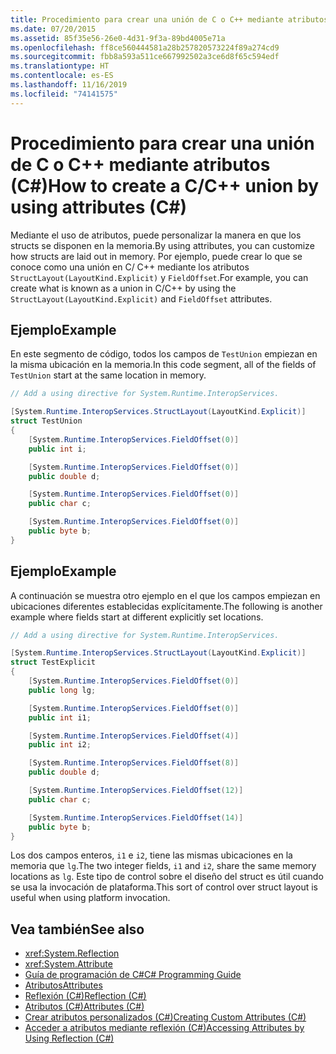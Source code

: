 ```yaml
---
title: Procedimiento para crear una unión de C o C++ mediante atributos (C#)
ms.date: 07/20/2015
ms.assetid: 85f35e56-26e0-4d31-9f3a-89bd4005e71a
ms.openlocfilehash: ff8ce560444581a28b257820573224f89a274cd9
ms.sourcegitcommit: fbb8a593a511ce667992502a3ce6d8f65c594edf
ms.translationtype: HT
ms.contentlocale: es-ES
ms.lasthandoff: 11/16/2019
ms.locfileid: "74141575"
---
```

# <a name="how-to-create-a-cc-union-by-using-attributes-c"></a><span data-ttu-id="3fa64-102">Procedimiento para crear una unión de C o C++ mediante atributos (C#)</span><span class="sxs-lookup"><span data-stu-id="3fa64-102">How to create a C/C++ union by using attributes (C#)</span></span>

<span data-ttu-id="3fa64-103">Mediante el uso de atributos, puede personalizar la manera en que los structs se disponen en la memoria.</span><span class="sxs-lookup"><span data-stu-id="3fa64-103">By using attributes, you can customize how structs are laid out in memory.</span></span> <span data-ttu-id="3fa64-104">Por ejemplo, puede crear lo que se conoce como una unión en C/ C++ mediante los atributos `StructLayout(LayoutKind.Explicit)` y `FieldOffset`.</span><span class="sxs-lookup"><span data-stu-id="3fa64-104">For example, you can create what is known as a union in C/C++ by using the `StructLayout(LayoutKind.Explicit)` and `FieldOffset` attributes.</span></span>

## <a name="example"></a><span data-ttu-id="3fa64-105">Ejemplo</span><span class="sxs-lookup"><span data-stu-id="3fa64-105">Example</span></span>

<span data-ttu-id="3fa64-106">En este segmento de código, todos los campos de `TestUnion` empiezan en la misma ubicación en la memoria.</span><span class="sxs-lookup"><span data-stu-id="3fa64-106">In this code segment, all of the fields of `TestUnion` start at the same location in memory.</span></span>

```csharp
// Add a using directive for System.Runtime.InteropServices.

[System.Runtime.InteropServices.StructLayout(LayoutKind.Explicit)]
struct TestUnion
{
    [System.Runtime.InteropServices.FieldOffset(0)]
    public int i;

    [System.Runtime.InteropServices.FieldOffset(0)]
    public double d;

    [System.Runtime.InteropServices.FieldOffset(0)]
    public char c;

    [System.Runtime.InteropServices.FieldOffset(0)]
    public byte b;
}
```

## <a name="example"></a><span data-ttu-id="3fa64-107">Ejemplo</span><span class="sxs-lookup"><span data-stu-id="3fa64-107">Example</span></span>

<span data-ttu-id="3fa64-108">A continuación se muestra otro ejemplo en el que los campos empiezan en ubicaciones diferentes establecidas explícitamente.</span><span class="sxs-lookup"><span data-stu-id="3fa64-108">The following is another example where fields start at different explicitly set locations.</span></span>

```csharp
// Add a using directive for System.Runtime.InteropServices.

[System.Runtime.InteropServices.StructLayout(LayoutKind.Explicit)]
struct TestExplicit
{
    [System.Runtime.InteropServices.FieldOffset(0)]
    public long lg;

    [System.Runtime.InteropServices.FieldOffset(0)]
    public int i1;

    [System.Runtime.InteropServices.FieldOffset(4)]
    public int i2;

    [System.Runtime.InteropServices.FieldOffset(8)]
    public double d;

    [System.Runtime.InteropServices.FieldOffset(12)]
    public char c;

    [System.Runtime.InteropServices.FieldOffset(14)]
    public byte b;
}
```

<span data-ttu-id="3fa64-109">Los dos campos enteros, `i1` e `i2`, tiene las mismas ubicaciones en la memoria que `lg`.</span><span class="sxs-lookup"><span data-stu-id="3fa64-109">The two integer fields, `i1` and `i2`, share the same memory locations as `lg`.</span></span> <span data-ttu-id="3fa64-110">Este tipo de control sobre el diseño del struct es útil cuando se usa la invocación de plataforma.</span><span class="sxs-lookup"><span data-stu-id="3fa64-110">This sort of control over struct layout is useful when using platform invocation.</span></span>

## <a name="see-also"></a><span data-ttu-id="3fa64-111">Vea también</span><span class="sxs-lookup"><span data-stu-id="3fa64-111">See also</span></span>

- <xref:System.Reflection>
- <xref:System.Attribute>
- [<span data-ttu-id="3fa64-112">Guía de programación de C#</span><span class="sxs-lookup"><span data-stu-id="3fa64-112">C# Programming Guide</span></span>](../../index.md)
- [<span data-ttu-id="3fa64-113">Atributos</span><span class="sxs-lookup"><span data-stu-id="3fa64-113">Attributes</span></span>](../../../../standard/attributes/index.md)
- [<span data-ttu-id="3fa64-114">Reflexión (C#)</span><span class="sxs-lookup"><span data-stu-id="3fa64-114">Reflection (C#)</span></span>](../reflection.md)
- [<span data-ttu-id="3fa64-115">Atributos (C#)</span><span class="sxs-lookup"><span data-stu-id="3fa64-115">Attributes (C#)</span></span>](index.md)
- [<span data-ttu-id="3fa64-116">Crear atributos personalizados (C#)</span><span class="sxs-lookup"><span data-stu-id="3fa64-116">Creating Custom Attributes (C#)</span></span>](creating-custom-attributes.md)
- [<span data-ttu-id="3fa64-117">Acceder a atributos mediante reflexión (C#)</span><span class="sxs-lookup"><span data-stu-id="3fa64-117">Accessing Attributes by Using Reflection (C#)</span></span>](accessing-attributes-by-using-reflection.md)

